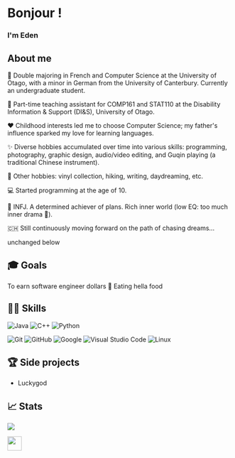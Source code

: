 <!-- Comments
- Markdown cheatsheet
  https://github.com/adam-p/markdown-here/wiki/Markdown-Cheatsheet 

- Bunch of README templates, but don't go too crazy 
  https://github.com/durgeshsamariya/awesome-github-profile-readme-templates/tree/master/templates
-->

# Bonjour !

### I'm Eden

## About me
🏫 Double majoring in French and Computer Science at the University of Otago, with a minor in German from the University of Canterbury. Currently an undergraduate student.

💼 Part-time teaching assistant for COMP161 and STAT110 at the Disability Information & Support (DI&S), University of Otago.

❤️ Childhood interests led me to choose Computer Science; my father's influence sparked my love for learning languages.

✨ Diverse hobbies accumulated over time into various skills: programming, photography, graphic design, audio/video editing, and Guqin playing (a traditional Chinese instrument).

🤗 Other hobbies: vinyl collection, hiking, writing, daydreaming, etc.

💻 Started programming at the age of 10.

🥸 INFJ. A determined achiever of plans. Rich inner world (low EQ: too much inner drama 🫠).

🇨🇭 Still continuously moving forward on the path of chasing dreams...

unchanged below

## 🎓 Goals 
To earn software engineer dollars 🫡
Eating hella food

## 🧑‍💻 Skills

<!-- You can find a bunch of badges here https://github.com/Ileriayo/markdown-badges#-frameworks-platforms-and-libraries -->
    
   ![Java](https://img.shields.io/badge/java-%23ED8B00.svg?style=for-the-badge&logo=openjdk&logoColor=white)
   ![C++](https://img.shields.io/badge/C++%20-%2300599C.svg?style=for-the-badge&logo=c%2B%2B&logoColor=white)
   ![Python](https://img.shields.io/badge/Python%20-%2314354C.svg?style=for-the-badge&logo=python&logoColor=white) 
   <!--![React](https://img.shields.io/badge/react-%2320232a.svg?style=for-the-badge&logo=react&logoColor=%2361DAFB)-->
   <!--![HTML5](https://img.shields.io/badge/HTML5%20-%23E34F26.svg?style=for-the-badge&logo=html5&logoColor=white)
   ![CSS3](https://img.shields.io/badge/CSS%20-%231572B6.svg?style=for-the-badge&logo=css3&logoColor=white)
   ![JavaScript](https://img.shields.io/badge/JavaScript%20-%23F7DF1E.svg?style=for-the-badge&logo=javascript&logoColor=black)

   ![AWS](https://img.shields.io/badge/AWS-%23FF9900.svg?style=for-the-badge&logo=amazon-aws&logoColor=white) -->
   ![Git](https://img.shields.io/badge/git-%23F05033.svg?style=for-the-badge&logo=git&logoColor=white)
   ![GitHub](https://img.shields.io/badge/github-%23121011.svg?style=for-the-badge&logo=github&logoColor=white)
   ![Google](https://img.shields.io/badge/google-%234285F4.svg?style=for-the-badge&logo=google&logoColor=white)
   ![Visual Studio Code](https://img.shields.io/badge/Visual%20Studio%20Code-0078d7.svg?style=for-the-badge&logo=visual-studio-code&logoColor=white)
   ![Linux](https://img.shields.io/badge/Linux-FCC624?style=for-the-badge&logo=linux&logoColor=black) 

## 🏆 Side projects
- Luckygod

## 📈 Stats 
<!-- info on this plugin: https://github.com/anuraghazra/github-readme-stats#readme -->
![](https://github-readme-stats.vercel.app/api?username=YOUR-USERNAME-HERE&count_private=true&show_icons=true&theme=github_dark&hide=contribs)

<a href = 'https://www.linkedin.com/in/YOUR-USERNAME-HERE'> <img width = '32px' align= 'center' src="https://raw.githubusercontent.com/rahulbanerjee26/githubAboutMeGenerator/main/icons/linked-in-alt.svg"/></a> 
